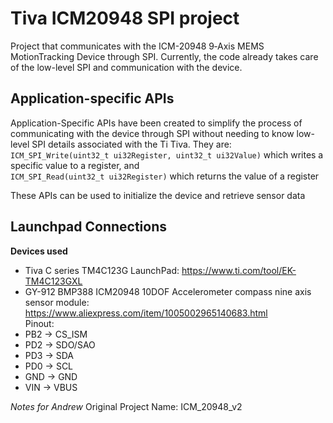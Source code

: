 # Tiva ICM20948 SPI project
Project that communicates with the ICM-20948 9‑Axis MEMS MotionTracking Device through SPI. Currently, the code already takes care of the low-level SPI and communication with the device. 
## Application-specific APIs
Application-Specific APIs have been created to simplify the process of communicating with the device through SPI without needing to know low-level SPI details associated with the Ti Tiva. 
They are: <br />
`ICM_SPI_Write(uint32_t ui32Register, uint32_t ui32Value)` which writes a specific value to a register, and <br />
`ICM_SPI_Read(uint32_t ui32Register)` which returns the value of a register <br />

These APIs can be used to initialize the device and retrieve sensor data <br />

 ## Launchpad Connections
**Devices used**<br />
- Tiva C series TM4C123G LaunchPad: https://www.ti.com/tool/EK-TM4C123GXL
- GY-912 BMP388 ICM20948 10DOF Accelerometer compass nine axis sensor module: https://www.aliexpress.com/item/1005002965140683.html <br />
Pinout: <br />
- PB2 -> CS_ISM  <br />
- PD2 -> SDO/SAO <br />
- PD3 -> SDA <br/>
- PD0 -> SCL <br />
- GND -> GND <br />
- VIN -> VBUS <br />

*Notes for Andrew*
Original Project Name: ICM_20948_v2
